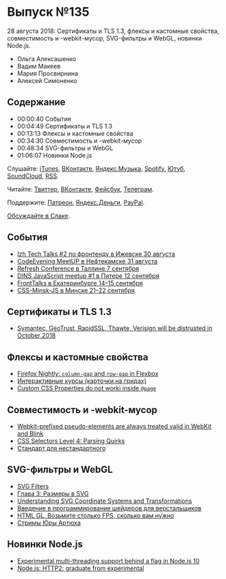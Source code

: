 # Выпуск №135

28 августа 2018: Сертификаты и TLS 1.3, флексы и кастомные свойства, совместимость и -webkit-мусор, SVG-фильтры и WebGL, новинки Node.js.

- Ольга Алексашенко
- Вадим Макеев
- Мария Просвирнина
- Алексей Симоненко

## Содержание

- 00:00:40 События
- 00:04:49 Сертификаты и TLS 1.3
- 00:13:13 Флексы и кастомные свойства
- 00:34:30 Совместимость и -webkit-мусор
- 00:48:34 SVG-фильтры и WebGL
- 01:06:07 Новинки Node.js

Слушайте: [iTunes](https://itunes.apple.com/podcast/id1080500016), [ВКонтакте](https://vk.com/podcasts-32017543), [Яндекс.Музыка](https://music.yandex.ru/album/6245956), [Spotify](https://open.spotify.com/show/3rzAcADjpBpXt73L0epTjV), [Ютуб](https://www.youtube.com/playlist?list=PLMBnwIwFEFHcwuevhsNXkFTcadeX5R1Go), [SoundCloud](https://soundcloud.com/web-standards), [RSS](https://web-standards.ru/podcast/feed/).

Читайте: [Твиттер](https://twitter.com/webstandards_ru), [ВКонтакте](https://vk.com/webstandards_ru), [Фейсбук](https://www.facebook.com/webstandardsru), [Телеграм](https://t.me/webstandards_ru).

Поддержите: [Патреон](https://www.patreon.com/webstandards_ru), [Яндекс.Деньги](https://money.yandex.ru/to/41001119329753), [PayPal](https://www.paypal.me/pepelsbey).

[Обсуждайте в Слаке](http://slack.web-standards.ru/).

## События

- [Izh Tech Talks #2 по фронтенду в Ижевске 30 августа](https://eventskbkontur.timepad.ru/event/792083/)
- [CodeEvening MeetUP в Нефтекамске 31 августа](http://codeevening.ru/)
- [Refresh Conference в Таллине 7 сентября](http://refresh.rocks/)
- [DINS JavaScript meetup #1 в Питере 12 сентября](https://dins.timepad.ru/event/787652/)
- [FrontTalks в Екатеринбурге 14–15 сентября](https://events.yandex.ru/events/fronttalks/2018/)
- [CSS-Minsk-JS в Минске 21–22 сентября](http://css-minsk-js.by/)

## Сертификаты и TLS 1.3

- [Symantec, GeoTrust, RapidSSL, Thawte, Verisign will be distrusted in October 2018](https://www.fxsitecompat.com/en-CA/docs/2018/symantec-geotrust-rapidssl-thawte-verisign-certificates-will-all-be-distrusted-in-october-2018/)

## Флексы и кастомные свойства

- [Firefox Nightly: `column-gap` and `row-gap` in Flexbox](https://twitter.com/rachelandrew/status/1032561925987737600)
- [Интерактивные курсы (карточки на гридах)](https://htmlacademy.ru/courses)
- [Custom CSS Properties do not worki inside `@page`](https://bugs.chromium.org/p/chromium/issues/detail?id=763298)

## Совместимость и -webkit-мусор

- [Webkit-prefixed pseudo-elements are always treated valid in WebKit and Blink](https://github.com/w3c/csswg-drafts/issues/2156)
- [CSS Selectors Level 4: Parsing Quirks](https://drafts.csswg.org/selectors-4/#compat)
- [Стандарт для нестандартного](http://css-live.ru/articles-css/standart-dlya-nestandartnogo.html)

## SVG-фильтры и WebGL

- [SVG Filters](https://yoksel.github.io/svg-filters/)
- [Глава 3: Размеры в SVG](https://htmlacademy.ru/courses/259)
- [Understanding SVG Coordinate Systems and Transformations](https://www.sarasoueidan.com/blog/svg-coordinate-systems/)
- [Введение в программирование шейдеров для верстальщиков](https://habr.com/p/420847/)
- [HTML GL. Возьмите столько FPS, сколько вам нужно](https://youtu.be/s2Il6NqIx5E)
- [Стримы Юры Артюха](https://www.youtube.com/playlist?list=PLswdBLT9llbjS2o4xreJqgBRjTmkEz6sv)

## Новинки Node.js

- [Experimental multi-threading support behind a flag in Node.js 10](https://github.com/nodejs/node/pull/20876)
- [Node.js: HTTP2: graduate from experimental](https://github.com/nodejs/node/pull/22466)
